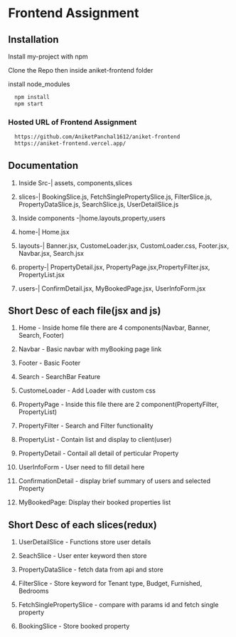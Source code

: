 
# Frontend Assignment



## Installation



Install my-project with npm

Clone the Repo then inside aniket-frontend folder

install node_modules

```bash
  npm install 
  npm start
```


    
### Hosted URL of Frontend Assignment


```bash
  https://github.com/AniketPanchal1612/aniket-frontend
  https://aniket-frontend.vercel.app/
```


## Documentation


1. Inside Src-| assets, components,slices

2. slices-| BookingSlice.js, FetchSinglePropertySlice.js, FilterSlice.js, PropertyDataSlice.js, SearchSlice.js, UserDetailSlice.js

3. Inside components -|home.layouts,property,users

4. home-|
      Home.jsx

5. layouts-| Banner.jsx, CustomeLoader.jsx, CustomLoader.css, Footer.jsx, Navbar.jsx, Search.jsx


6. property-| PropertyDetail.jsx, PropertyPage.jsx,PropertyFilter.jsx, PropertyList.jsx

7. users-| ConfirmDetail.jsx, MyBookedPage.jsx, UserInfoForm.jsx

        


## Short Desc of each file(jsx and js)

1. Home - Inside home file there are 4 components(Navbar, Banner, Search, Footer) 

2. Navbar - Basic navbar with myBooking page link

3. Footer - Basic Footer

4. Search - SearchBar Feature

5. CustomeLoader - Add Loader with custom css

6. PropertyPage - Inside this file there are 2 component(PropertyFilter, PropertyList)

7. PropertyFilter - Search and Filter functionality

8. PropertyList - Contain list and display to client(user)

9. PropertyDetail - Contail all detail of perticular Property

10. UserInfoForm - User need to fill detail here

11. ConfirmationDetail - display brief summary of users and selected Property

12. MyBookedPage: Display their booked properties list


## Short Desc of each slices(redux)

1. UserDetailSlice - Functions store user details

2. SeachSlice - User enter keyword then store 

3. PropertyDataSlice - fetch data from api and store

4. FilterSlice - Store keyword for Tenant type, Budget, Furnished, Bedrooms

5. FetchSinglePropertySlice - compare with params id and fetch single property  

6. BookingSlice - Store booked property

